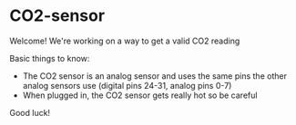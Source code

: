 # CO2-sensor

Welcome!
We're working on a way to get a valid CO2 reading

Basic things to know:
  - The CO2 sensor is an analog sensor and uses the same pins the other analog sensors use (digital pins 24-31, analog pins 0-7)
  - When plugged in, the CO2 sensor gets really hot so be careful
  
 Good luck!
